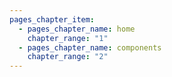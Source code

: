```yaml
---
pages_chapter_item:
  - pages_chapter_name: home
    chapter_range: "1"
  - pages_chapter_name: components
    chapter_range: "2"
---
```

